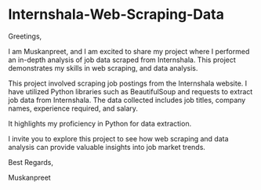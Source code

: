 # Internshala-Web-Scraping-Data
Greetings,

I am Muskanpreet, and I am excited to share my project where I performed an in-depth analysis of job data scraped from Internshala. This project demonstrates my skills in web scraping, and data analysis.

This project involved scraping job postings from the Internshala website. I have utilized Python libraries such as BeautifulSoup and requests to extract job data from Internshala. The data collected includes job titles, company names, experience required, and salary.

It highlights my proficiency in Python for data extraction.

I invite you to explore this project to see how web scraping and data analysis can provide valuable insights into job market trends.

Best Regards,

Muskanpreet
